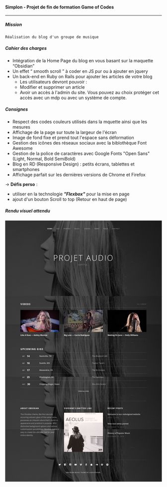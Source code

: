 #### Simplon - Projet de fin de formation Game of Codes
<hr/>



##### Mission
~~~
Réalisation du blog d'un groupe de musique
~~~



##### Cahier des charges
* Intégration de la Home Page du blog en vous basant sur la maquette “Obsidian”
* Un effet “ smooth scroll ” à coder en JS pur ou à ajouter en jquery
* Un back-end en Ruby on Rails pour ajouter les articles de votre blog
    - Les utilisateurs devront pouvoir :
    - Modifier et supprimer un article
    - Avoir un accès à l'admin du site. Vous pouvez au choix protéger cet accès avec un mdp ou avec un système de compte.


##### Consignes
* Respect des codes couleurs utilisés dans la mquette ainsi que les mesures
* Affichage de la page sur toute la largeur de l'écran
* Image de fond fixe et prend tout l'espace sans déformation
* Gestion des icônes des réseaux sociaux avec la biblothèque Font Awesome
* Gestion de la police de caractères avec Google Fonts "Open Sans" (Light, Normal, Bold SemiBold)
* Blog en RD (Responsive Design) : petits écrans, tablettes et smartphones
* Affichage parfait sur les dernières versions de Chrome et Firefox

-> **Défis perso** :   
* utiliser en la technologie **_"Flexbox"_** pour la mise en page 
* ajout d'un bouton Scroll to top (Retour en haut de page)


##### Rendu visuel attendu

![](home.png)
